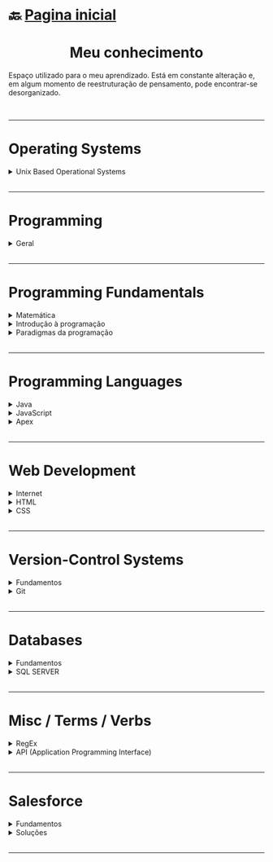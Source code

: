 # :back: [Pagina inicial](https://github.com/rodrigofentanes)

<h1 align="center">Meu conhecimento</h1> 

Espaço utilizado para o meu aprendizado. Está em constante alteração e, em algum momento de reestruturação de pensamento, pode encontrar-se desorganizado.

<br> 
<hr> <!-- ------------------------------------------------ -->

# Operating Systems

<details>
    <summary>
        Unix Based Operational Systems
    </summary>

-   [Unix](docs/OS/unixBasedOS/unix.md#back-readme) 
-   [Linux/Unix cheat sheet](docs/OS/unixBasedOS/terminalCheatSheet.md#back-readme)
-   [Controle de acesso à arquivos e diretórios](docs/OS/unixBasedOS/fileAccess.md#back-readme)
-   [Processos](docs/OS/unixBasedOS/process.md#back-readme)
-   [Otimizando o terminal](docs/OS/unixBasedOS/coolTerminal.md#back-readme)

</details>

<br> 
<hr> <!-- ------------------------------------------------ -->

# Programming

<details>
    <summary>
        Geral
    </summary>

-   [Unix](docs/P/conceitos.md#back-readme)

</details>

<br> 
<hr> <!-- ------------------------------------------------ -->

# Programming Fundamentals

<details>
    <summary>
        Matemática
    </summary>
    
-   [Introdução](docs/PF/M/intro.md#back-readme)

</details>

<details>
    <summary>
        Introdução à programação
    </summary>
    
-   [Introdução](docs/PF/IAP/intro.md#back-readme)
-   [Lógica de progração](docs/PF/IAP/LDP.md#back-readme)
-   [Estrutura de dados](docs/PF/IAP/EDD.md#back-readme)
-   [Arquitetura de sistemas](docs/PF/IAP/ADS.md#back-readme)

</details>

<details>
    <summary>
        Paradigmas da programação
    </summary>
    
-   [Introdução](docs/PF/PDP/intro.md#back-readme)
-   [Orientação a objetos](docs/PF/PDP/OO.md#back-readme)

</details>

<br> 
<hr> <!-- ------------------------------------------------ -->

# Programming Languages

<details>
    <summary>
        Java
    </summary>

-   [ >> Boas Práticas << ](docs/PL/Java/00_boas_praticas.md#back-readme)
-   [ >> Comandos << ](docs/PL/Java/00_comandos.md#back-readme)
-   [ >> Operadores << ](docs/PL/Java/00_operadores.md#back-readme)
-   [Introdução](docs/PL/Java/01_introducao.md#back-readme)
-   [A Plataforma Java](docs/PL/Java/02_plataforma.md#back-readme)
-   [O Programa Java](docs/PL/Java/03_programa.md#back-readme)
-   [Classes e Objetos](docs/PL/Java/04_classes_e_objetos.md#back-readme)
-   [Variáveis](docs/PL/Java/05_variaveis.md#back-readme)
-   [Tipos de dados](docs/PL/Java/06_tipos_de_dados.md#back-readme)
-   [Atribuição e Referência](docs/PL/Java/07_atribuicao_e_referencia.md#back-readme)
-   [Arrays](docs/PL/Java/08_arrays.md#back-readme)
-   [Instruções de Sistema](docs/PL/Java/09_instrucoes_de_sistema.md#back-readme)
-   [Métodos](docs/PL/Java/10_metodos.md#back-readme)
-   [Herança](docs/PL/Java/11_heranca.md#back-readme)
-   [Abstracao](docs/PL/Java/12_abstracao.md#back-readme)
-   [Encapsulamento](docs/PL/Java/13_encapsulamento.md#back-readme)
-   [Interfaces](docs/PL/Java/14_interfaces.md#back-readme)
-   [Pacotes](docs/PL/Java/15_pacotes.md#back-readme)
-   [Applets](docs/PL/Java/16_applets.md#back-readme)
-   [Entrada/Saída](docs/PL/Java/17_input_output.md#back-readme)
-   [Tratamento de excessões](docs/PL/Java/18_exception.md#back-readme)
-   [AWT](docs/PL/Java/19_awt.md#back-readme)

</details>

<details>
    <summary>
        JavaScript
    </summary>
    
-   [Introdução](docs/PL/JavaScript/intro.md#back-readme)

</details>

<details>
    <summary>
        Apex
    </summary>

-   [Introdução](docs/PL/Apex/intro.md#back-readme)

</details>

<br> 
<hr> <!-- ------------------------------------------------ -->

# Web Development

<details>
    <summary>
        Internet
    </summary>

-   [Como funciona a internet](docs/WD/internet/comoFuncionaInternet.md#back-readme)
-   [Funcionamento de uma aplicação web](docs/WD/internet/comoFuncionaAppWeb.md#back-readme)
-   [Protocolo HTTP](docs/WD/internet/comoFuncionaAppWeb.md#back-readme)
-   [Introduçãos às tecnologias web](docs/WD/internet/webTech.md#back-readme)

</details>

<details>
    <summary>
        HTML
    </summary>

-   [Hyper Text Markup Language](docs/WD/HTML/html.md#back-readme)
-   [Produtividade](docs/WD/HTML/produtividadeHtml.md#back-readme)

</details>

<details>
    <summary>
        CSS
    </summary>

-   [Introdução](docs/WD/CSS/intro.md#back-readme)

</details>

<br> 
<hr> <!-- ------------------------------------------------ -->

# Version-Control Systems

<details>
    <summary>
        Fundamentos
    </summary>

-   [Controle de versão](docs/VCS/Intro/controleDeVersao.md#back-readme)
-   [Repository hosting service](docs/VCS/Intro/rhs.md#back-readme)

</details>

<details>
    <summary>
        Git
    </summary>

-   [Introdução](docs/VCS/git/intro.md#back-readme)
-   [Comandos Git](docs/VCS/git/comandosGit.md#back-readme)
-   [Configuração](docs/VCS/git/config.md#back-readme)
-   [.gitignore](docs/VCS/git/gitignore.md#back-readme)

</details>

<br> 
<hr> <!-- ------------------------------------------------ -->

# Databases

<details>
    <summary>
        Fundamentos
    </summary>
    
-   [Introdução](docs/DB/Fundamentos/intro.md#back-readme)

</details>

<details>
    <summary>
        SQL SERVER
    </summary>
    
-   [Introdução](docs/DB/SQLSERVER/intro.md#back-readme)
-   [SQL Server Cheat Sheet](docs/DB/SQLSERVER/SQLServerCheatSheet.md#back-readme)

</details>

<br> 
<hr> <!-- ------------------------------------------------ -->

# Misc / Terms / Verbs

<details>
    <summary>
        RegEx
    </summary>

-   [Regular Expressions](docs/MTV/regex/RegularExpressions.md#back-readme)

</details>

<details>
    <summary>
        API (Application Programming Interface)
    </summary>

-   [Introdução](docs/MTV/API/intro.md#back-readme)
-   [REST](docs/MTV/API/REST.md#back-readme)  

</details>

<br> 
<hr> <!-- ------------------------------------------------ -->

# Salesforce

<details>
    <summary>
        Fundamentos
    </summary>

-   [Introdução](docs/SF/intro.md#back-readme)

</details>

<details>
    <summary>
        Soluções
    </summary>

-   [Validações](docs/SF/valida.md#back-readme)

</details>

<br> 
<hr> <!-- ------------------------------------------------ -->